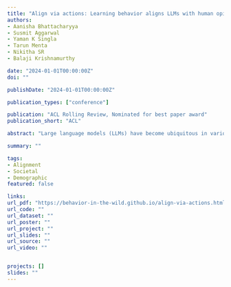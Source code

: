 ```yaml
---
title: "Align via actions: Learning behavior aligns LLMs with human opinions in zero-shot"
authors:
- Aanisha Bhattacharyya
- Susmit Aggarwal
- Yaman K Singla
- Tarun Menta
- Nikitha SR
- Balaji Krishnamurthy

date: "2024-01-01T00:00:00Z"
doi: ""

publishDate: "2024-01-01T00:00:00Z"

publication_types: ["conference"]

publication: "ACL Rolling Review, Nominated for best paper award"
publication_short: "ACL"

abstract: "Large language models (LLMs) have become ubiquitous in various applications, but aligning them with societal expectations remains challenging. To align LLMs with humans, current alignment methods rely heavily on human-annotated datasets, which are expensive, difficult to scale, and often biased toward specific demographic subgroups. We introduce a novel approach for LLM alignment by training on behavioral data. Our approach is based on the maxim in psychology that actions (behavior) have a strong consistency with opinions. Leveraging this insight, we developed AlignViaActions (AVA50M) comprising over 50 million samples derived from 1.5 million advertisements, including content and demographic viewing behaviors. We train LLMs on AVA50M, demonstrating significant improvements over existing alignment techniques across multiple societal and cultural alignment benchmarks, including GlobalOpinionQA, OpinionQA, CultureNLI, and CultureBank. Through this, we demonstrate that by observing and learning from behavior, LLMs can infer the underlying opinions and cultural norms. This approach addresses key limitations of current methods, offering improved scalability, demographic representation, and adaptability to evolving societal views. Our results suggest the potential for behavioral data to replace or complement traditional expert-annotation-based alignment techniques. Our datasets and code are available at https://behavior-in-the-wild.github.io/align-via-actions."

summary: ""

tags:
- Alignment
- Societal
- Demographic
featured: false

links:
url_pdf: "https://behavior-in-the-wild.github.io/align-via-actions.html"
url_code: ""
url_dataset: ""
url_poster: ""
url_project: ""
url_slides: ""
url_source: ""
url_video: ""


projects: []
slides: ""
---
```


